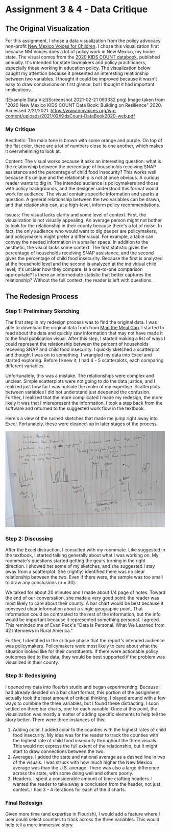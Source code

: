 # Assignment 3 & 4 - Data Critique

## The Original Visualization

For this assignment, I chose a data visualization from the policy advocacy non-profit [New Mexico Voices for Children](https://www.nmvoices.org/). I chose this visualization first because NM Voices does a lot of policy work in New Mexico, my home state. The visual comes from the [2020 KIDS COUNT databook](https://www.nmvoices.org/wp-content/uploads/2021/02/KidsCount-DataBook2020-web.pdf), published annually. It's intended for state lawmakers and policy practitioners, especially those working in education policy. The visualization below caught my attention because it presented an interesting relationship between two variables. I thought it could be improved because it wasn't easy to draw conclusions on first glance, but I thought it had important implications.

![Example Data Viz](Screenshot 2021-02-21 093332.png)
Image taken from "2020 New Mexico KIDS COUNT Data Book: Building on Resilience" 2020. Accessed 2/21/2021. https://www.nmvoices.org/wp-content/uploads/2021/02/KidsCount-DataBook2020-web.pdf

### My Critique

Aesthetic: The main tone is brown with some orange and purple. On top of the flat color, there are a lot of numbers close to one another, which makes it overwhelming to look at.

Content: The visual works because it asks an interesting question: what is the relationship between the percentage of households receiving SNAP assistance and the percentage of child food insecurity? This works well because it's unique and the relationship is not at once obvious. A curious reader wants to dig in. The intended audience is policymakers and those with policy backgrounds, and the designer understood this format would work for audience. The visual contains specific information and sparks a question. A general relationship between the two variables can be drawn, and that relationship can, at a high-level, inform policy recommendations. 

Issues: The visual lacks clarity and some level of context. First, the visualization is not visually appealing. An average person might not bother to look for the relationship in their county because there's a lot of noise. In fact, the only audience who would want to dig deeper are policymakers, and policymakers might prefer a differ visual. For example, a table can convey the needed information in a smaller space. In addition to the aesthetic, the visual lacks some context. The first statistic gives the percentage of households receiving SNAP assistance, and the second gives the percentage of child food insecurity. Because the first is analyzed at the household level and the second is analyzed at the individual child level, it's unclear how they compare. Is a one-to-one comparison appropriate? Is there an intermediate statistic that better captures the relationship? Without the full context, the reader is left with questions.  

## The Redesign Process

### Step 1: Preliminary Sketching

The first step in my redesign process was to find the original data. I was able to download the original data from from [Map the Meal Gap](https://www.feedingamerica.org/research/map-the-meal-gap/how-we-got-the-map-data). I started to read about the data and quickly saw information that may not have made it to the final publication visual. After this step, I started making a list of ways I could represent the relationship between the percent of households receiving SNAP and child food insecurity. I quickly sketched a scatterplot and thought I was on to something. I wrangled my data into Excel and started exploring. Before I knew it, I had 4 - 5 scatterplots, each comparing different variables. 

Unfortunately, this was a mistake. The relationships were complex and unclear. Simple scatterplots were not going to do the data justice, and I realized just how far I was outside the realm of my expertise. Scatterplots between variables I did not understand just deepened the confusion. Further, I realized that the more complicated I made my redesign, the more likely it was that I misrepresent the information. I took a step back from the software and returned to the suggested work flow in the textbook. 

Here's a view of the rushed sketches that made me jump right away into Excel. Fortunately, these were cleaned-up in later stages of the process.

<img src="IMG_20210221_105710.jpg" width="500" height="300"/>

### Step 2: Discussing

After the Excel distraction, I consulted with my roommate. Like suggested in the textbook, I started talking generally about what I was working on. My roommate's questions started getting the gears turning in the right direction. I showed her some of my sketches, and she suggested I stay away from a scatterplot. She (rightly) identified there was no clear relationship between the two. Even if there were, the sample was too small to draw any conclusions (n = 30). 

We talked for about 20 minutes and I made about 1/4 page of notes. Toward the end of our conversation, she made a very good point: the reader was most likely to care about their county. A bar chart would be best because it conveyed clear information about a single geographic point. That information could be contrasted to the rest of the information, but the info would be important because it represented something personal. I agreed. This reminded me of Evan Peck's "Data is Personal. What We Learned from 42 Interviews in Rural America."

Further, I identified in the critique phase that the report's intended audience was policymakers. Policymakers were most likely to care about what the situation looked like for their constituents. If there were actionable policy outcomes tied to the data, they would be best supported if the problem was visualized in their county.

### Step 3: Redesigning

I opened my data into flourish studio and began experimenting. Because I had already decided on a bar chart format, this portion of the assignment actually took the least amount of critical thinking. I played around with a few ways to combine the three variables, but I found these distracting. I soon settled on three bar charts, one for each variable. Once at this point, the visualization was mostly a matter of adding specific elements to help tell the story better. There were three instances of this:

  1. Adding color. I added color to the counties with the highest rates of child food insecurity. My idea was for the reader to track the counties with the highest rate of child food insecurity throughout the three visuals. This would not express the full extent of the relationship, but it might start to draw connections between the two.
  2. Averages. I added the state and national average as a dashed line in two of the visuals. I was struck with how much higher the New Mexico average was than the U.S. average. There was also a large difference across the state, with some doing well and others poorly.
  3. Headers. I spent a considerable amount of time crafting headers. I wanted the reader to take away a conclusion from the header, not just context. I had 3 - 4 iterations for each of the 3 charts.

### Final Redesign


<div class="flourish-embed flourish-chart" data-src="visualisation/5356399"><script src="https://public.flourish.studio/resources/embed.js"></script></div>


<div class="flourish-embed flourish-chart" data-src="visualisation/5356495"><script src="https://public.flourish.studio/resources/embed.js"></script></div>


<div class="flourish-embed flourish-chart" data-src="visualisation/5356540"><script src="https://public.flourish.studio/resources/embed.js"></script></div>

Given more time (and expertise in Flourish), I would add a feature where I user could select counties to track across the three variables. This would help tell a more immersive story.


